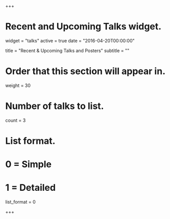 +++
# Recent and Upcoming Talks widget.
widget = "talks"
active = true
date = "2016-04-20T00:00:00"

title = "Recent & Upcoming Talks and Posters"
subtitle = ""

# Order that this section will appear in.
weight = 30

# Number of talks to list.
count = 3

# List format.
#   0 = Simple
#   1 = Detailed
list_format = 0

+++

